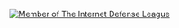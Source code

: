 <a href="https://internetdefenseleague.org"><img src="https://internetdefenseleague.org/images/badges/final/shield_badge.png" alt="Member of The Internet Defense League"/></a>
<script type="text/javascript">
window._idl = {};
_idl.variant = "modal";
(function() {
    var idl = document.createElement('script');
    idl.async = true;
    idl.src = 'https://members.internetdefenseleague.org/include/?url=' + (_idl.url || '') + '&campaign=' + (_idl.campaign || '') + '&variant=' + (_idl.variant || 'modal');
    document.getElementsByTagName('body')[0].appendChild(idl);
})();
</script>